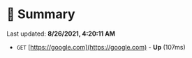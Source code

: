 # 📖 Summary
Last updated: **8/26/2021, 4:20:11 AM**

- `GET` [https://google.com](https://google.com) - **Up** (107ms)
